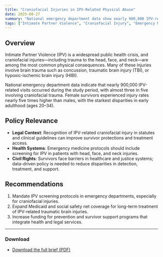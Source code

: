 ```yaml
---
title: "Craniofacial Injuries in IPV-Related Physical Abuse"
date: 2025-08-27
summary: "National emergency department data show nearly 900,000 IPV-related visits, with three in five involving craniofacial trauma — highlighting urgent public health and legal implications."
tags: ["Intimate Partner Violence", "Craniofacial Injury", "Emergency Medicine", "Policy"]
---
```


## Overview
Intimate Partner Violence (IPV) is a widespread public health crisis, and craniofacial injuries—including trauma to the head, face, and neck—are among the most common physical consequences. Many of these injuries involve brain trauma such as concussion, traumatic brain injury (TBI), or hypoxic-ischemic brain injury (HIBI).  

National emergency department data indicate that nearly 900,000 IPV-related visits occurred during the study period, with almost three in five involving craniofacial trauma. Female survivors experienced injury rates nearly five times higher than males, with the starkest disparities in early adulthood (ages 20–34).  

## Policy Relevance
- **Legal Context**: Recognition of IPV-related craniofacial injury in statutes and clinical guidelines can improve survivor protections and treatment access.  
- **Health Systems**: Emergency medicine protocols should include screening for IPV in patients with head, face, and neck injuries.  
- **Civil Rights**: Survivors face barriers in healthcare and justice systems; data-driven policy is needed to reduce disparities in detection, treatment, and support.  

## Recommendations
1. Mandate IPV screening protocols in emergency departments, especially for craniofacial injuries.  
2. Expand Medicaid and social safety net coverage for long-term treatment of IPV-related traumatic brain injuries.  
3. Increase funding for prevention and survivor support programs that integrate health and legal services.  

---

### Download
- <a href="Policy-brief-001-head-IPV.pdf" download>Download the full brief (PDF)</a>
